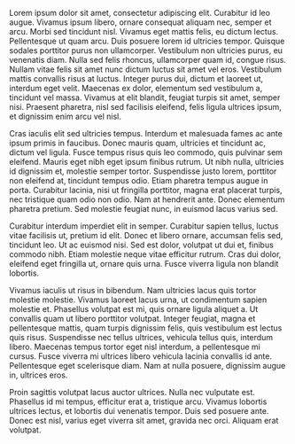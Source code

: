 Lorem ipsum dolor sit amet, consectetur adipiscing elit. Curabitur id leo augue. Vivamus ipsum libero, ornare consequat aliquam nec, semper et arcu. Morbi sed tincidunt nisl. Vivamus eget mattis felis, eu dictum lectus. Pellentesque ut quam arcu. Duis posuere lorem id ultricies tempor. Quisque sodales porttitor purus non ullamcorper. Vestibulum non ultricies purus, eu venenatis diam. Nulla sed felis rhoncus, ullamcorper quam id, congue risus. Nullam vitae felis sit amet nunc dictum luctus sit amet vel eros. Vestibulum mattis convallis risus at luctus. Integer purus dui, dictum et laoreet ut, interdum eget velit. Maecenas ex dolor, elementum sed vestibulum a, tincidunt vel massa. Vivamus at elit blandit, feugiat turpis sit amet, semper nisi. Praesent pharetra, nisl sed facilisis eleifend, felis ligula ultrices ipsum, et dignissim enim arcu vel nisl.

Cras iaculis elit sed ultricies tempus. Interdum et malesuada fames ac ante ipsum primis in faucibus. Donec mauris quam, ultricies et tincidunt ac, dictum vel ligula. Fusce tempus risus quis leo commodo, quis pulvinar sem eleifend. Mauris eget nibh eget ipsum finibus rutrum. Ut nibh nulla, ultricies id dignissim et, molestie semper tortor. Suspendisse justo lorem, porttitor non eleifend at, tincidunt tempus odio. Etiam pharetra tempus augue in porta. Curabitur lacinia, nisi ut fringilla porttitor, magna erat placerat turpis, nec tristique quam odio non odio. Nam at hendrerit ante. Donec elementum pharetra pretium. Sed molestie feugiat nunc, in euismod lacus varius sed.

Curabitur interdum imperdiet elit in semper. Curabitur sapien tellus, luctus vitae facilisis ut, pretium id elit. Donec et libero ornare, accumsan felis sed, tincidunt leo. Ut ac euismod nisi. Sed est dolor, volutpat ut dui et, finibus commodo nibh. Etiam molestie neque vitae efficitur rutrum. Cras dui dolor, eleifend eget fringilla ut, ornare quis urna. Fusce viverra ligula non blandit lobortis.

Vivamus iaculis ut risus in bibendum. Nam ultricies lacus quis tortor molestie molestie. Vivamus laoreet lacus urna, ut condimentum sapien molestie et. Phasellus volutpat est mi, quis ornare ligula aliquet a. Ut convallis quam ut libero porttitor volutpat. Integer feugiat, magna et pellentesque mattis, quam turpis dignissim felis, quis vestibulum est lectus quis risus. Suspendisse nec tellus ultrices, vehicula tellus quis, interdum libero. Maecenas tempus tortor eget nisl interdum, a pellentesque mi cursus. Fusce viverra mi ultrices libero vehicula lacinia convallis id ante. Pellentesque eget scelerisque diam. Nam at nulla posuere, dignissim augue in, ultrices eros.

Proin sagittis volutpat lacus auctor ultrices. Nulla nec vulputate est. Phasellus id mi tempus, efficitur erat a, tristique arcu. Vivamus lobortis ultrices lectus, et lobortis dui venenatis tempor. Duis sed posuere ante. Donec est nisl, varius eget viverra sit amet, gravida nec orci. Aliquam erat volutpat.
